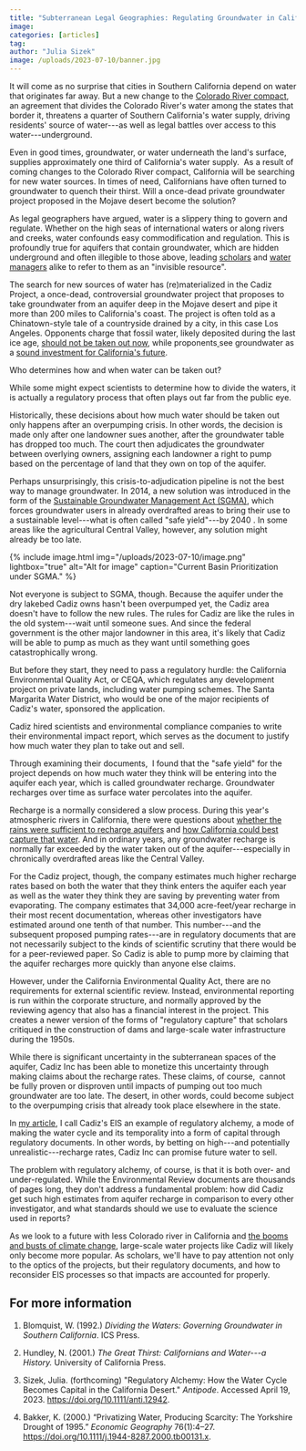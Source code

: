 ```yaml
---
title: "Subterranean Legal Geographies: Regulating Groundwater in California"
image: 
categories: [articles]
tag: 
author: "Julia Sizek"  
image: /uploads/2023-07-10/banner.jpg
---
```

It will come as no surprise that cities in Southern California depend on water that originates far away. But a new change to the [Colorado River compact](https://www.nytimes.com/2023/05/22/climate/colorado-river-deal.html), an agreement that divides the Colorado River's water among the states that border it, threatens a quarter of Southern California's water supply, driving residents' source of water---as well as legal battles over access to this water---underground.

Even in good times, groundwater, or water underneath the land's surface, supplies approximately one third of California's water supply.  As a result of coming changes to the Colorado River compact, California will be searching for new water sources. In times of need, Californians have often turned to groundwater to quench their thirst. Will a once-dead private groundwater project proposed in the Mojave desert become the solution?

As legal geographers have argued, water is a slippery thing to govern and regulate. Whether on the high seas of international waters or along rivers and creeks, water confounds easy commodification and regulation. This is profoundly true for aquifers that contain groundwater, which are hidden underground and often illegible to those above, leading [scholars](https://www.tandfonline.com/doi/abs/10.1080/07900627.2012.642238?casa_token=YoUrDSdHoBkAAAAA:wJHzxdVjZKYaVXI6isMVA4zEEtzPpwYXpH1W_DTJhHmjphYKBqIR2jCo2lNDnGy0TXSo6Ok9dlXMCwM) and [water managers](https://www.unesco.org/en/articles/groundwater-invisible-resource) alike to refer to them as an "invisible resource".

The search for new sources of water has (re)materialized in the Cadiz Project, a once-dead, controversial groundwater project that proposes to take groundwater from an aquifer deep in the Mojave desert and pipe it more than 200 miles to California's coast. The project is often told as a Chinatown-style tale of a countryside drained by a city, in this case Los Angeles. Opponents charge that fossil water, likely deposited during the last ice age, [should not be taken out now](https://www.theatlantic.com/science/archive/2023/01/cadiz-farms-fossil-water/671652/), while proponents[  ](https://www.latimes.com/opinion/letters-to-the-editor/story/2021-12-30/californians-need-better-access-to-clean-water-cadiz-can-help)see groundwater as a [sound investment for California's future](https://www.latimes.com/opinion/letters-to-the-editor/story/2021-12-30/californians-need-better-access-to-clean-water-cadiz-can-help).

Who determines how and when water can be taken out?

While some might expect scientists to determine how to divide the waters, it is actually a regulatory process that often plays out far from the public eye.

Historically, these decisions about how much water should be taken out only happens after an overpumping crisis. In other words, the decision is made only after one landowner sues another, after the groundwater table has dropped too much. The court then adjudicates the groundwater between overlying owners, assigning each landowner a right to pump based on the percentage of land that they own on top of the aquifer.

Perhaps unsurprisingly, this crisis-to-adjudication pipeline is not the best way to manage groundwater. In 2014, a new solution was introduced in the form of the [Sustainable Groundwater Management Act (SGMA)](https://water.ca.gov/programs/groundwater-management/sgma-groundwater-management), which forces groundwater users in already overdrafted areas to bring their use to a sustainable level---what is often called "safe yield"---by 2040 . In some areas like the agricultural Central Valley, however, any solution might already be too late.

{% include image.html img="/uploads/2023-07-10/image.png" lightbox="true" alt="Alt for image" caption="Current Basin Prioritization under SGMA." %}

Not everyone is subject to SGMA, though. Because the aquifer under the dry lakebed Cadiz owns hasn't been overpumped yet, the Cadiz area doesn't have to follow the new rules. The rules for Cadiz are like the rules in the old system---wait until someone sues. And since the federal government is the other major landowner in this area, it's likely that Cadiz will be able to pump as much as they want until something goes catastrophically wrong.

But before they start, they need to pass a regulatory hurdle: the California Environmental Quality Act, or CEQA, which regulates any development project on private lands, including water pumping schemes. The Santa Margarita Water District, who would be one of the major recipients of Cadiz's water, sponsored the application.

Cadiz hired scientists and environmental compliance companies to write their environmental impact report, which serves as the document to justify how much water they plan to take out and sell.

Through examining their documents,  I found that the "safe yield" for the project depends on how much water they think will be entering into the aquifer each year, which is called groundwater recharge. Groundwater recharges over time as surface water percolates into the aquifer.

Recharge is a normally considered a slow process. During this year's atmospheric rivers in California, there were questions about [whether the rains were sufficient to recharge aquifers](https://www.ppic.org/blog/can-nine-atmospheric-rivers-recharge-californias-groundwater/) and [how California could best capture that water](https://www.vox.com/science-and-health/23553924/california-rain-atmospheric-river-drought-aquifer-reservoir). And in ordinary years, any groundwater recharge is normally far exceeded by the water taken out of the aquifer---especially in chronically overdrafted areas like the Central Valley.

For the Cadiz project, though, the company estimates much higher recharge rates based on both the water that they think enters the aquifer each year as well as the water they think they are saving by preventing water from evaporating. The company estimates that 34,000 acre-feet/year recharge in their most recent documentation, whereas other investigators have estimated around one tenth of that number. This number---and the subsequent proposed pumping rates---are in regulatory documents that are not necessarily subject to the kinds of scientific scrutiny that there would be for a peer-reviewed paper. So Cadiz is able to pump more by claiming that the aquifer recharges more quickly than anyone else claims.

However, under the California Environmental Quality Act, there are no requirements for external scientific review. Instead, environmental reporting is run within the corporate structure, and normally approved by the reviewing agency that also has a financial interest in the project. This creates a newer version of the forms of "regulatory capture" that scholars critiqued in the construction of dams and large-scale water infrastructure during the 1950s.

While there is significant uncertainty in the subterranean spaces of the aquifer, Cadiz Inc has been able to monetize this uncertainty through making claims about the recharge rates. These claims, of course,  cannot be fully proven or disproven until impacts of pumping out too much groundwater are too late. The desert, in other words, could become subject to the overpumping crisis that already took place elsewhere in the state.

In [my article](https://onlinelibrary.wiley.com/doi/epdf/10.1111/anti.12942), I call Cadiz's EIS an example of regulatory alchemy, a mode of making the water cycle and its temporality into a form of capital through regulatory documents. In other words, by betting on high---and potentially unrealistic---recharge rates, Cadiz Inc can promise future water to sell.

The problem with regulatory alchemy, of course, is that it is both over- and under-regulated. While the Environmental Review documents are thousands of pages long, they don't address a fundamental problem: how did Cadiz get such high estimates from aquifer recharge in comparison to every other investigator, and what standards should we use to evaluate the science used in reports?

As we look to a future with less Colorado river in California and [the booms and busts of climate change](https://www.theatlantic.com/science/archive/2023/01/california-storms-drought-flooding-climate-extremes/672697/), large-scale water projects like Cadiz will likely only become more popular. As scholars, we'll have to pay attention not only to the optics of the projects, but their regulatory documents, and how to reconsider EIS processes so that impacts are accounted for properly.

For more information
------------------------------------------

1. Blomquist, W. (1992.) *Dividing the Waters: Governing Groundwater in Southern California*. ICS Press.

2. Hundley, N. (2001.) *The Great Thirst: Californians and Water---a History.* University of California Press.

3. Sizek, Julia. (forthcoming) "Regulatory Alchemy: How the Water Cycle Becomes Capital in the California Desert." *Antipode*. Accessed April 19, 2023. <https://doi.org/10.1111/anti.12942>.

4. Bakker, K. (2000.) “Privatizing Water, Producing Scarcity: The Yorkshire Drought of 1995.” *Economic Geography* 76(1):4–27. <https://doi.org/10.1111/j.1944-8287.2000.tb00131.x>.